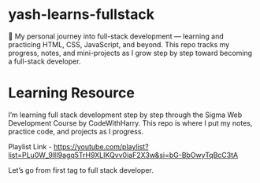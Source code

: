 # yash-learns-fullstack
🚀 My personal journey into full-stack development — learning and practicing HTML, CSS, JavaScript, and beyond. This repo tracks my progress, notes, and mini-projects as I grow step by step toward becoming a full-stack developer.
# Learning Resource
I’m learning full stack development step by step through the Sigma Web Development Course by CodeWithHarry. This repo is where I put my notes, practice code, and projects as I progress.

Playlist Link - https://youtube.com/playlist?list=PLu0W_9lII9agq5TrH9XLIKQvv0iaF2X3w&si=bG-BbOwyTqBcC3tA

Let’s go from first tag to full stack developer.
